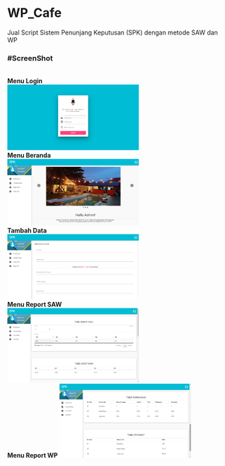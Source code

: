# WP_Cafe
Jual Script Sistem Penunjang Keputusan (SPK) dengan metode SAW dan WP

<h3>#ScreenShot</h3>
</br><b>Menu Login</b>
</br><img src="https://github.com/hazzama98/WP_Cafe/blob/master/1.png?raw=true" width="300">
</br><b>Menu Beranda</b>
</br><img src="https://github.com/hazzama98/WP_Cafe/blob/master/2.png?raw=true" width="300">
</br><b>Tambah Data</b>
</br><img src="https://github.com/hazzama98/WP_Cafe/blob/master/3.png?raw=true" width="300">
</br><b>Menu Report SAW</b>
</br><img src="https://github.com/hazzama98/WP_Cafe/blob/master/4.png?raw=true" width="300">
</br><b>Menu Report WP</b>
<img src="https://github.com/hazzama98/WP_Cafe/blob/master/5.png?raw=true" width="300">

